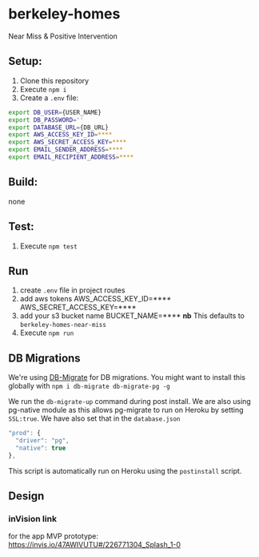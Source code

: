 # berkeley-homes
Near Miss &amp; Positive Intervention

## Setup:
  1. Clone this repository
  2. Execute `npm i`
  3. Create a `.env` file:

  ```bash
  export DB_USER={USER_NAME}
  export DB_PASSWORD=''
  export DATABASE_URL={DB_URL}
  export AWS_ACCESS_KEY_ID=****
  export AWS_SECRET_ACCESS_KEY=****
  export EMAIL_SENDER_ADDRESS=****
  export EMAIL_RECIPIENT_ADDRESS=****
  ```

## Build:
none

## Test:
  1. Execute `npm test`

## Run
  1. create `.env` file in project routes
  2. add aws tokens
    AWS_ACCESS_KEY_ID=****
    AWS_SECRET_ACCESS_KEY=****
  3. add your s3 bucket name
    BUCKET_NAME=****
    **nb** This defaults to `berkeley-homes-near-miss`
  4. Execute `npm run`

## DB Migrations

We're using [DB-Migrate](http://db-migrate.readthedocs.io/en/latest/) for DB migrations. You might want to install this globally with `npm i db-migrate db-migrate-pg -g`

We run the `db-migrate-up` command during post install. We are also using pg-native module as this allows pg-migrate to run on Heroku by setting `SSL:true`. We have also set that in the `database.json`
```js
"prod": {
  "driver": "pg",
  "native": true
},
```

This script is automatically run on Heroku using the `postinstall` script.

## Design
### inVision link
for the app MVP prototype: https://invis.io/47AWIVUTU#/226771304_Splash_1-0
